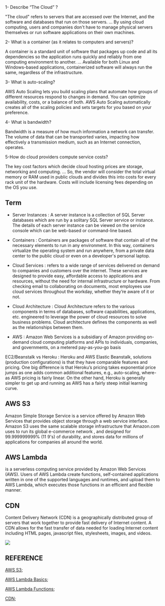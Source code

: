 1- Describe “The Cloud” ?

"The cloud" refers to servers that are accessed over the Internet, and the software and databases that run on those servers. ... By using cloud computing, users and companies don't have to manage physical servers themselves or run software applications on their own machines.


2- What is a container (as it relates to computers and servers)?

A container is a standard unit of software that packages up code and all its dependencies so the application runs quickly and reliably from one computing environment to another. ... Available for both Linux and Windows-based applications, containerized software will always run the same, regardless of the infrastructure.


3- What is auto-scaling?

AWS Auto Scaling lets you build scaling plans that automate how groups of different resources respond to changes in demand. You can optimize availability, costs, or a balance of both. AWS Auto Scaling automatically creates all of the scaling policies and sets targets for you based on your preference.


4- What is bandwidth?

Bandwidth is a measure of how much information a network can transfer. The volume of data that can be transported varies, impacting how effectively a transmission medium, such as an Internet connection, operates.



5-How do cloud providers compute service costs?

The key cost factors which decide cloud hosting prices are storage, networking and computing. ... So, the vendor will consider the total virtual memory or RAM used in public clouds and divides this into costs for every rack unit of the hardware. Costs will include licensing fees depending on the OS you use.

##  Term

* Server Instances : A server instance is a collection of SQL Server databases which are run by a solitary SQL Server service or instance. The details of each server instance can be viewed on the service console which can be web-based or command-line based. 

* Containers : Containers are packages of software that contain all of the necessary elements to run in any environment. In this way, containers virtualize the operating system and run anywhere, from a private data center to the public cloud or even on a developer's personal laptop.

* Cloud Services :  refers to a wide range of services delivered on demand to companies and customers over the internet. These services are designed to provide easy, affordable access to applications and resources, without the need for internal infrastructure or hardware. From checking email to collaborating on documents, most employees use cloud services throughout the workday, whether they’re aware of it or not.

* Cloud Architecture : Cloud Architecture refers to the various components in terms of databases, software capabilities, applications, etc. engineered to leverage the power of cloud resources to solve business problems. Cloud architecture defines the components as well as the relationships between them.

* AWS : Amazon Web Services is a subsidiary of Amazon providing on-demand cloud computing platforms and APIs to individuals, companies, and governments, on a metered pay-as-you-go basis

EC2/Beanstalk vs Heroku : Heroku and AWS Elastic Beanstalk, solutions (production configurations) is that they have comparable features and pricing. One big difference is that Heroku’s pricing takes exponential price jumps as one adds common additional features, e.g., auto-scaling, where-as AWS pricing is fairly linear. On the other hand, Heroku is generally simpler to get up and running as AWS has a fairly steep initial learning curve.

## AWS S3
Amazon Simple Storage Service is a service offered by Amazon Web Services that provides object storage through a web service interface. Amazon S3 uses the same scalable storage infrastructure that Amazon.com uses to run its global e-commerce network , and designed for 99.999999999% (11 9's) of durability, and stores data for millions of applications for companies all around the world. 

## AWS Lambda 

 is a serverless computing service provided by Amazon Web Services (AWS). Users of AWS Lambda create functions, self-contained applications written in one of the supported languages and runtimes, and upload them to AWS Lambda, which executes those functions in an efficient and flexible manner.





## CDN 
Content Delivery Network (CDN) is a geographically distributed group of servers that work together to provide fast delivery of Internet content. A CDN allows for the fast transfer of data needed for loading Internet content including HTML pages, javascript files, stylesheets, images, and videos.

![](https://www.google.com/url?sa=i&url=https%3A%2F%2Forpical.com%2Fshould-you-use-a-content-delivery-network%2F&psig=AOvVaw0GHmjVzs9FwLwkHcP0O5tx&ust=1584788406474000&source=images&cd=vfe&ved=0CAIQjRxqFwoTCNiNv4PzqOgCFQAAAAAdAAAAABAJ)


## REFERENCE

[AWS S3](https://aws.amazon.com/s3/);

[AWS Lambda Basics](https://www.serverless.com/aws-lambda);

[AWS Lambda Functions](https://aws.amazon.com/lambda/);

[CDN](https://cyberhoot.com/cybrary/content-delivery-network-cdn/);



